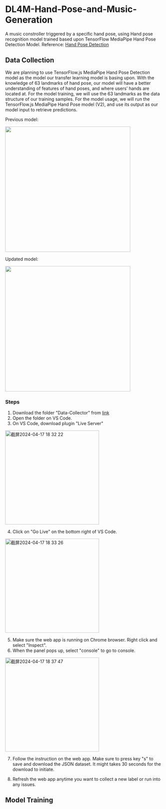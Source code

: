 # DL4M-Hand-Pose-and-Music-Generation

A music constroller triggered by a specific hand pose, using Hand pose recognition model trained based upon TensorFlow MediaPipe Hand Pose Detection Model. Reference: [Hand Pose Detection](https://github.com/tensorflow/tfjs-models/blob/master/hand-pose-detection/README.md)

## Data Collection

We are planning to use TensorFlow.js MediaPipe Hand Pose Detection model as the model our transfer learning model is basing upon. With the knowledge of 63 landmarks of hand pose, our model will have a better understanding of features of hand poses, and where users’ hands are located at. For the model training, we will use the 63 landmarks as the data structure of our training samples. For the model usage, we will run the TensorFlow.js MediaPipe Hand Pose model (V2), and use its output as our model input to retrieve predictions.

Previous model:

<img src="https://github.com/RubyQianru/Hand-Pose-and-Music-Generation/assets/142470034/c0cceb46-7b63-4d43-805a-b2c23f869fa9" width="400">

Updated model:

<img src="https://github.com/RubyQianru/Hand-Pose-and-Music-Generation/assets/142470034/4fcccc6c-89fe-45a6-8c37-d78f5a6855fe" width="400">


### Steps
1. Download the folder "Data-Collector" from [link](https://github.com/RubyQianru/DL4M-Hand-Pose-and-Music-Generation/tree/main/Data-Collector)
2. Open the folder on VS Code.
3. On VS Code, download plugin "Live Server"


<img width="300" alt="截屏2024-04-17 18 32 22" src="https://github.com/RubyQianru/DL4M-Hand-Pose-and-Music-Generation/assets/142470034/1f401603-c6c4-4962-9b75-403e68109712">


4. Click on "Go Live" on the bottom right of VS Code.


<img width="300" alt="截屏2024-04-17 18 33 26" src="https://github.com/RubyQianru/DL4M-Hand-Pose-and-Music-Generation/assets/142470034/249429fe-98be-4edf-9ab7-99d5e61c2c6f">


5. Make sure the web app is running on Chrome browser. Right click and select "Inspect".
6. When the panel pops up, select "console" to go to console.


<img width="300" alt="截屏2024-04-17 18 37 47" src="https://github.com/RubyQianru/DL4M-Hand-Pose-and-Music-Generation/assets/142470034/d7331ad2-e013-4164-ac7e-7429b1bc56de">


7. Follow the instruction on the web app. Make sure to press key  "s" to save and download the JSON dataset. It might takes 30 seconds for the download to initiate.

9. Refresh the web app anytime you want to collect a new label or run into any issues.

## Model Training
